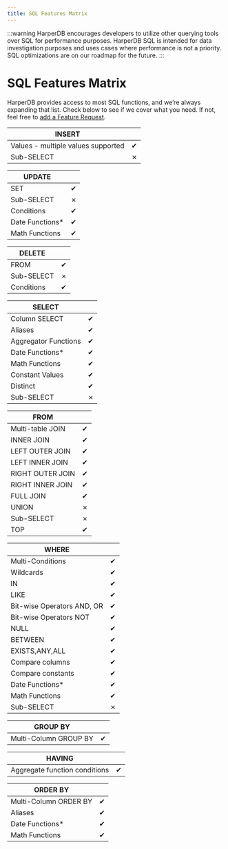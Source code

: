 ```yaml
---
title: SQL Features Matrix
---
```


:::warning
HarperDB encourages developers to utilize other querying tools over SQL for performance purposes. HarperDB SQL is intended for data investigation purposes and uses cases where performance is not a priority. SQL optimizations are on our roadmap for the future.
:::

# SQL Features Matrix

HarperDB provides access to most SQL functions, and we’re always expanding that list. Check below to see if we cover what you need. If not, feel free to [add a Feature Request](https:/feedback.harperdb.io/).


| INSERT                             |     |
|------------------------------------|-----|
| Values - multiple values supported | ✔   |
| Sub-SELECT                         | ✗   |

| UPDATE          |     |
|-----------------|-----|
| SET             | ✔   |
| Sub-SELECT      | ✗   |
| Conditions      | ✔   |
| Date Functions* | ✔   |
| Math Functions  | ✔   |

| DELETE     |     |
|------------|-----|
| FROM       | ✔   |
| Sub-SELECT | ✗   |
| Conditions | ✔   |

| SELECT                |     |
|-----------------------|-----|
| Column SELECT         | ✔   |
| Aliases               | ✔   |
| Aggregator Functions	 | ✔   |
| Date Functions*	      | ✔   |
| Math Functions	       | ✔   |
| Constant Values	      | ✔   |
| Distinct              | ✔   |
| Sub-SELECT	           | ✗   |

| FROM              |     |
|-------------------|-----|
| Multi-table JOIN  | ✔   |
| INNER JOIN	       | ✔   |
| LEFT OUTER JOIN	  | ✔   |
| LEFT INNER JOIN	  | ✔   |
| RIGHT OUTER JOIN	 | ✔   |
| RIGHT INNER JOIN  | ✔   |
| FULL JOIN	        | ✔   |
| UNION             | ✗   |
| Sub-SELECT	       | ✗   |
| TOP               | ✔   |

| WHERE                      |     |
|----------------------------|-----|
| Multi-Conditions	          | ✔   |
| Wildcards                  | ✔   |
| IN                         | ✔   |
| LIKE                       | ✔   |
| Bit-wise Operators AND, OR | ✔   |
| Bit-wise Operators NOT	    | ✔   |
| NULL                       | ✔   |
| BETWEEN                    | ✔   |
| EXISTS,ANY,ALL	            | ✔   |
| Compare columns	           | ✔   |
| Compare constants	         | ✔   |
| Date Functions*	           | ✔   |
| Math Functions	            | ✔   |
| Sub-SELECT	                | ✗   |

| GROUP BY              |     |
|-----------------------|-----|
| Multi-Column GROUP BY | ✔   |

| HAVING                         |     |
|--------------------------------|-----|
| Aggregate function conditions	 | ✔   |

| ORDER BY              |     |
|-----------------------|-----|
| Multi-Column ORDER BY | ✔   |
| Aliases               | ✔   |
| Date Functions*       | ✔   |
| Math Functions        | ✔   |